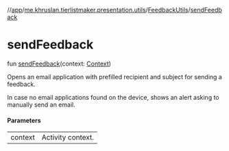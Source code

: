//[app](../../../index.md)/[me.khruslan.tierlistmaker.presentation.utils](../index.md)/[FeedbackUtils](index.md)/[sendFeedback](send-feedback.md)

# sendFeedback

fun [sendFeedback](send-feedback.md)(context: [Context](https://developer.android.com/reference/kotlin/android/content/Context.html))

Opens an email application with prefilled recipient and subject for sending a feedback.

In case no email applications found on the device, shows an alert asking to manually send an email.

#### Parameters

| | |
|---|---|
| context | Activity context. |
